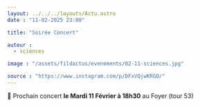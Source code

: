 ```yaml
---
layout: ../../../layouts/Actu.astro
date : "11-02-2025 23:00"

title: "Soirée Concert"

auteur :
  - sciences

image : "/assets/fildactus/evenements/02-11-sciences.jpg"

source : "https://www.instagram.com/p/DFxVQjwKRGO/"
---
```


🎸 Prochain concert __le Mardi 11 Février à 18h30__ au Foyer (tour 53)